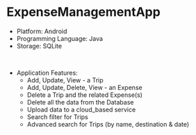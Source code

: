 # ExpenseManagementApp

* Platform: Android
* Programming Language: Java
* Storage: SQLite

<br/>

* Application Features:
  * Add, Update, View - a Trip
  * Add, Update, Delete, View - an Expense
  * Delete a Trip and the related Expense(s)
  * Delete all the data from the Database
  * Upload data to a cloud_based service
  * Search filter for Trips
  * Advanced search for Trips (by name, destination & date)
